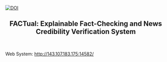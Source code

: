[![DOI](https://zenodo.org/badge/DOI/10.5281/zenodo.10795201.svg)](https://doi.org/10.5281/zenodo.10795202)

<h2 align="center">FACTual: Explainable Fact-Checking and News Credibility Verification System</h2>

</br>

Web System: http://143.107.183.175:14582/
